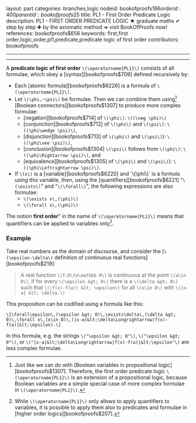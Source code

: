 layout: part
categories: branches,logic
nodeid: bookofproofs$186
orderid: 400
parentid: bookofproofs$25
title: PL1 - First Order Predicate Logic
description: PL1 - FIRST ORDER PREDICATE LOGIC &#9733; graduate maths &#10004; step by step &#10010; by the axiomatic method &#10140; visit BookOfProofs now!
references: bookofproofs$656
keywords: first,first order,logic,order,pl1,predicate,predicate logic of first order
contributors: bookofproofs

---


---

A **predicate logic of first order** `\(\operatorname{PL1}\)` consists of all formulae, which obey a [syntax][bookofproofs$709] defined recursively by:

* Each [atomic formula][bookofproofs$6226] is a formula of `\(\operatorname{PL1}\)`.
* Let `\(\phi,~\psi\)` be formulae. Then we can combine them using[^1] [Boolean connectors][bookofproofs$1307] to produce more complex formulae:
   * [negation][bookofproofs$714] of `\(\phi\)`: 
`\((\neg \phi)\)` 
   * [conjunction][bookofproofs$712] of `\(\phi\)` and `\(\psi\)`: 
`\((\phi\wedge \psi)\)`,
   * [disjunction][bookofproofs$713] of `\(\phi\)` and `\(\psi\)`): 
`\((\phi\vee \psi)\)`, 
   * [conclusion][bookofproofs$1304] `\(\psi\)` follows from `\(\phi\)`: 
`\((\phi\Rightarrow \psi)\)`, and 
   * [equivalence][bookofproofs$1305] of `\(\phi\)` and `\(\psi\)`): 
`\((\phi\Leftrightarrow \psi)\)`.
* If `\(x\)` is a [variable][bookofproofs$6220] and `\(\phi\)` is a formula using this variable, then, using the [quantifiers][bookofproofs$6221] "`\(\exists\)`" and "`\(\forall\)`", the following expressions are also formulae:
   * `\(\exists x\,(\phi)\)`
   * `\(\forall x\,(\phi)\)`

The notion  **first order**" in the name of `\(\operatorname{PL1}\)` means that quantifiers can be applied to variables only[^2]. 

### Example

Take real numbers as the domain of discourse, and consider the [`\(\epsilon-\delta\)` definition of continuous real functions][bookofproofs$219]:

> A real function `\(f:D\to\mathbb R\)` is continuous at the point `\(a\in D\)`, if for every `\(\epsilon &gt; 0\)` there is a `\(\delta &gt; 0\)` such that `\(|f(x)-f(a)| &lt; \epsilon\)` for all `\(x\in D\)` with `\(|x-a| &lt; \delta.\)`

This proposition can be codified using a formula like this:

`\[\forall\epsilon\,(\epsilon &gt; 0)\,\exists\delta\,(\delta &gt; 0)\,\forall x\,(x\in D)\,(|x-a|&lt;\delta\Longrightarrow|f(x)-f(a)|&lt;\epsilon).\]`

In this formula, e.g. the strings `\("\epsilon &gt; 0"\)`, `\("\epsilon &gt; 0"\)`, or `\("|x-a|&lt;\delta\Longrightarrow|f(x)-f(a)|&lt;\epsilon"\)` are less complex formulae.





[^1]: Just like we can do with [Boolean variables in propositional logic][bookofproofs$1307]. Therefore, the first order predicate logic `\(\operatorname{PL1}\)` is an extension of a propositional logic, because Boolean variables are a simple special case of more complex formulae in `\(\operatorname{PL1}\)`.

[^2]: While `\(\operatorname{PL1}\)` only allows to apply quantifiers to variables, it is possible to apply them also to predicates and formulae in [higher order logics][bookofproofs$207].